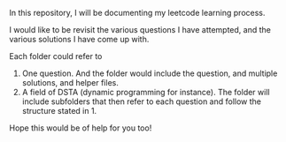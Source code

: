 In this repository, I will be documenting my leetcode learning process.

I would like to be revisit the various questions I have attempted, and the various solutions I have come up with. 

Each folder could refer to 
1. One question. And the folder would include the question, and multiple solutions, and helper files.
2. A field of DSTA (dynamic programming for instance). The folder will include subfolders that then refer to each question and follow the structure stated in 1.  

Hope this would be of help for you too!